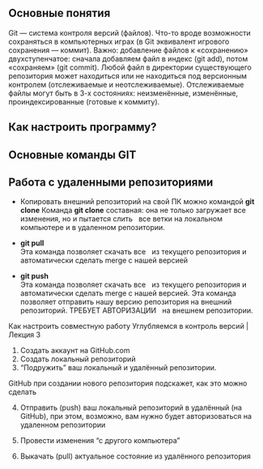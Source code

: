 ## Основные понятия 
Git — система контроля версий (файлов). Что-то вроде возможности сохраняться в компьютерных играх (в Git эквивалент игрового сохранения — коммит). Важно: добавление файлов к «сохранению» двухступенчатое: сначала добавляем файл в индекс (git add), потом «сохраняем» (git commit).
Любой файл в директории существующего репозитория может находиться или не находиться под версионным контролем (отслеживаемые и неотслеживаемые).
Отслеживаемые файлы могут быть в 3-х состояниях: неизменённые, изменённые, проиндексированные (готовые к коммиту).

## Как настроить программу? 

## Основные команды GIT

## Работа с удаленными репозиториями

* Копировать внешний репозиторий на свой ПК можно командой __git clone__
Команда __git clone__ составная: она не только
загружает все изменения, но и пытается слить  
все ветки на локальном компьютере и в
удаленном репозитории.

* __git pull__  
 Эта команда позволяет скачать все  
из текущего репозитория и автоматически
сделать merge с нашей версией

* __git push__   
Эта команда позволяет скачать все  
из текущего репозитория и автоматически
сделать merge с нашей версией.
Эта команда позволяет отправить нашу
версию репозитория на внешний
репозиторий. ТРЕБУЕТ АВТОРИЗАЦИИ  
на внешнем репозитории.

Как настроить совместную работу
Углубляемся в контроль версий | Лекция 3
1. Создать аккаунт на GitHub.com
2. Создать локальный репозиторий
3. “Подружить” ваш локальный и удалённый репозитории. 

 GitHub при создании нового репозитория подскажет, как это можно сделать

4. Отправить (push) ваш локальный репозиторий в удалённый (на GitHub), при этом, возможно, вам нужно будет авторизоваться на удаленном репозитории

5. Провести изменения “с другого компьютера”
6. Выкачать (pull) актуальное состояние из удалённого репозитория

